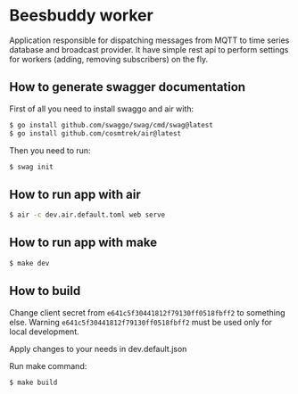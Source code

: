 # Beesbuddy worker

Application responsible for dispatching messages from MQTT to time series database and broadcast provider. It have simple rest api to perform settings for workers (adding, removing subscribers) on the fly.

## How to generate swagger documentation

First of all you need to install swaggo and air with:

```bash
$ go install github.com/swaggo/swag/cmd/swag@latest
$ go install github.com/cosmtrek/air@latest
```

Then you need to run:

```bash
$ swag init
```

## How to run app with air

```bash
$ air -c dev.air.default.toml web serve
```
## How to run app with make

```bash
$ make dev
```

## How to build

Change client secret from `e641c5f30441812f79130ff0518fbff2` to something else. Warning `e641c5f30441812f79130ff0518fbff2` must be used only for local development.

Apply changes to your needs in dev.default.json

Run make command:

```bash
$ make build
```
